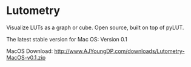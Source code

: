 # Lutometry
Visualize LUTs as a graph or cube. Open source, built on top of pyLUT.

The latest stable version for Mac OS:
Version 0.1

MacOS Download:
http://www.AJYoungDP.com/downloads/Lutometry-MacOS-v0.1.zip
